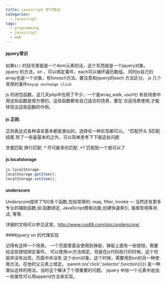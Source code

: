 ```yaml
---
title: javascript 学习笔记
categories:
  - javascript
tags:
  - programming
  - javascript
  - web
---
```


#### jquery常识

如果`$()` 的括号里面是一个dom元素的话，这个东西就是一个jquery对象。
jquery 的方法，on ，可以绑定事件，each可以循环遍历数组。
同时js自己的array也是一个对象，有foreach方法。要注意和jquery的each 方法区分。
js 几个常用的事件`keyup onchange click`

js 的闭包函数，这几天php中也用了不少，一个是array_walk, usort()
有些场景中用这些函数是很方便的，这些函数都有自己适合的场景，要在
合适场景使用,才能体现出这些函数的作用。

#### js 正则.

正则表达式各种语言基本都是类似的，选择任一种实现都可以。
^匹配开头
$匹配结尾
除了一些最基本的之外，可以简单思考下下面这些问题

贪婪匹配
跨行匹配
.* 尽可能多的匹配
.*? 匹配到一个就可以了

#### js localstorage

```javascript
js localStorage.
localStorage.getItem();
localStorage.setItem();
```

#### underscore

Underscore提供了100多个函数,包括常用的: map, filter, invoke — 当然还有更多专业的辅助函数,如:函数绑定, JavaScript模板功能,创建快速索引, 强类型相等测试, 等等.

详细的文档可以参见这里。http://www.css88.com/doc/underscore/

####jquery on 的代理实现

记得有这样一个场景。
一个页面里面会使用到弹层，弹层上面有一些按钮，需要给这些按钮绑定事件。
可以使用on方法绑定。但是在js代码执行的时候，这个坦层并没有出现，页面中并没有
这个dom对象。这个时候，需要用到on的另一种使用方法。在他的父元素上绑定。
parent.on('click','selector',function(){})
是一种类似这样的用法，当时这个解决了个很重要的问题。
jquery 中给一个元素中追加一些属性可以用append方法来实现。

